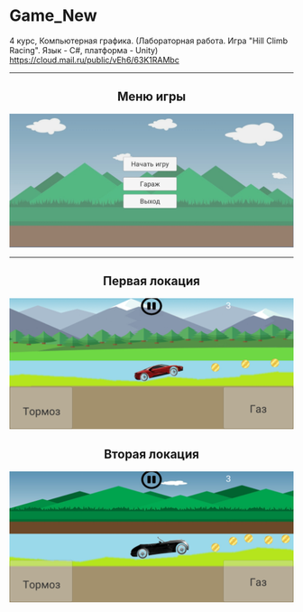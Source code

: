 # Game_New
4 курс, Компьютерная графика. (Лабораторная работа. Игра "Hill Climb Racing". Язык - С#, платформа - Unity)  
https://cloud.mail.ru/public/vEh6/63K1RAMbc
<hr/>
<h2 align="center">Меню игры</h2>
<p align="center">
  <a href="https://github.com/kontr24/Game_New/blob/f2fde8ad157763ab919c25b466a9aa950b84aaf2/ScreenshotsGame/SecondLocation.jpg"><img src="https://github.com/kontr24/Game_New/blob/9c08bac0eff3997a517fba6f49e4d6308162af76/ScreenshotsGame/GameMenu.jpg"></img></a>
</p>
<hr/>
<h2 align="center">Первая локация</h2>
<p align="center">
  <a href="https://raw.githubusercontent.com/kontr24/Game_New/f2fde8ad157763ab919c25b466a9aa950b84aaf2/ScreenshotsGame/FirstLocation.jpg?token=GHSAT0AAAAAAB4VDPGOD3KTWISP6VFGTYD6Y6WOBMQ"><img src="https://github.com/kontr24/Game_New/blob/f2fde8ad157763ab919c25b466a9aa950b84aaf2/ScreenshotsGame/FirstLocation.jpg"></img></a>
</p>
<h2 align="center">Вторая локация</h2>
<p align="center">
  <a href="https://raw.githubusercontent.com/kontr24/Game_New/f2fde8ad157763ab919c25b466a9aa950b84aaf2/ScreenshotsGame/SecondLocation.jpg?token=GHSAT0AAAAAAB4VDPGPGS4EII3VWE6ENUBOY6WOCIQ"><img src="https://github.com/kontr24/Game_New/blob/f2fde8ad157763ab919c25b466a9aa950b84aaf2/ScreenshotsGame/SecondLocation.jpg"></img></a>
</p>
